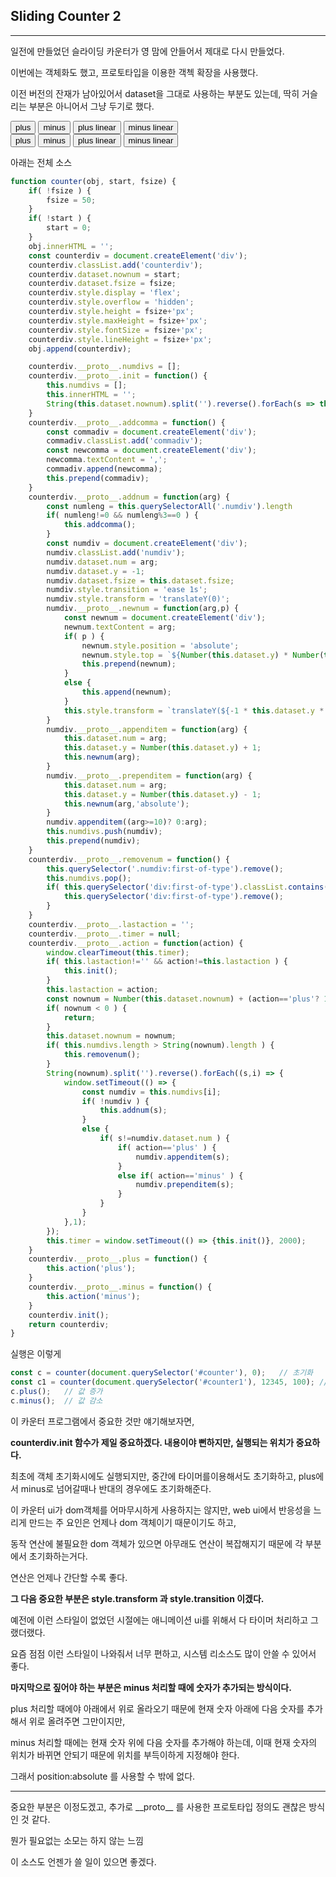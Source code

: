 ## Sliding Counter 2

---

일전에 만들었던 슬라이딩 카운터가 영 맘에 안들어서 제대로 다시 만들었다.

이번에는 객체화도 했고, 프로토타입을 이용한 객첵 확장을 사용했다.

이전 버전의 잔재가 남아있어서 dataset을 그대로 사용하는 부분도 있는데, 딱히 거슬리는 부분은 아니어서 그냥 두기로 했다.

<div id="counter"></div>
<input type="button" value="plus" onclick="window.clearInterval(window.aa); c.plus()">
<input type="button" value="minus" onclick="window.clearInterval(window.aa); c.minus()">
<input type="button" value="plus linear" onclick="window.clearInterval(window.aa); window.aa = window.setInterval(() => {c.plus()},500)">
<input type="button" value="minus linear" onclick="window.clearInterval(window.aa); window.aa = window.setInterval(() => {c.minus()},500)">

<div id="counter1"></div>
<input type="button" value="plus" onclick="window.clearInterval(window.bb); c1.plus()">
<input type="button" value="minus" onclick="window.clearInterval(window.bb); c1.minus()">
<input type="button" value="plus linear" onclick="window.clearInterval(window.bb); window.bb = window.setInterval(() => {c1.plus()},500)">
<input type="button" value="minus linear" onclick="window.clearInterval(window.bb); window.bb = window.setInterval(() => {c1.minus()},500)">

<script src="/scripts/counter2.js"></script>
<script src="/scripts/counter2_exec.js"></script>

아래는 전체 소스

```javascript
function counter(obj, start, fsize) {
    if( !fsize ) {
        fsize = 50;
    }
    if( !start ) {
        start = 0;
    }
    obj.innerHTML = '';
    const counterdiv = document.createElement('div');
    counterdiv.classList.add('counterdiv');
    counterdiv.dataset.nownum = start;
    counterdiv.dataset.fsize = fsize;
    counterdiv.style.display = 'flex';
    counterdiv.style.overflow = 'hidden';
    counterdiv.style.height = fsize+'px';
    counterdiv.style.maxHeight = fsize+'px';
    counterdiv.style.fontSize = fsize+'px';
    counterdiv.style.lineHeight = fsize+'px';
    obj.append(counterdiv);

    counterdiv.__proto__.numdivs = [];
    counterdiv.__proto__.init = function() {
        this.numdivs = [];
        this.innerHTML = '';
        String(this.dataset.nownum).split('').reverse().forEach(s => this.addnum(s));
    }
    counterdiv.__proto__.addcomma = function() {
        const commadiv = document.createElement('div');
        commadiv.classList.add('commadiv');
        const newcomma = document.createElement('div');
        newcomma.textContent = ',';
        commadiv.append(newcomma);
        this.prepend(commadiv);
    }
    counterdiv.__proto__.addnum = function(arg) {
        const numleng = this.querySelectorAll('.numdiv').length
        if( numleng!=0 && numleng%3==0 ) {
            this.addcomma();
        }
        const numdiv = document.createElement('div');
        numdiv.classList.add('numdiv');
        numdiv.dataset.num = arg;
        numdiv.dataset.y = -1;
        numdiv.dataset.fsize = this.dataset.fsize;
        numdiv.style.transition = 'ease 1s';
        numdiv.style.transform = 'translateY(0)';
        numdiv.__proto__.newnum = function(arg,p) {
            const newnum = document.createElement('div');
            newnum.textContent = arg;
            if( p ) {
                newnum.style.position = 'absolute';
                newnum.style.top = `${Number(this.dataset.y) * Number(this.dataset.fsize)}px`;
                this.prepend(newnum);
            }
            else {
                this.append(newnum);
            }
            this.style.transform = `translateY(${-1 * this.dataset.y * this.dataset.fsize}px)`;
        }
        numdiv.__proto__.appenditem = function(arg) {
            this.dataset.num = arg;
            this.dataset.y = Number(this.dataset.y) + 1;
            this.newnum(arg);
        }
        numdiv.__proto__.prependitem = function(arg) {
            this.dataset.num = arg;
            this.dataset.y = Number(this.dataset.y) - 1;
            this.newnum(arg,'absolute');
        }
        numdiv.appenditem((arg>=10)? 0:arg);
        this.numdivs.push(numdiv);
        this.prepend(numdiv);
    }
    counterdiv.__proto__.removenum = function() {
        this.querySelector('.numdiv:first-of-type').remove();
        this.numdivs.pop();
        if( this.querySelector('div:first-of-type').classList.contains('commadiv') ) {
            this.querySelector('div:first-of-type').remove();
        }
    }
    counterdiv.__proto__.lastaction = '';
    counterdiv.__proto__.timer = null;
    counterdiv.__proto__.action = function(action) {
        window.clearTimeout(this.timer);
        if( this.lastaction!='' && action!=this.lastaction ) {
            this.init();
        }
        this.lastaction = action;
        const nownum = Number(this.dataset.nownum) + (action=='plus'? 1:-1);
        if( nownum < 0 ) {
            return;
        }
        this.dataset.nownum = nownum;
        if( this.numdivs.length > String(nownum).length ) {
            this.removenum();
        }
        String(nownum).split('').reverse().forEach((s,i) => {
            window.setTimeout(() => {
                const numdiv = this.numdivs[i];
                if( !numdiv ) {
                    this.addnum(s);
                }
                else {
                    if( s!=numdiv.dataset.num ) {
                        if( action=='plus' ) {
                            numdiv.appenditem(s);
                        }
                        else if( action=='minus' ) {
                            numdiv.prependitem(s);
                        }
                    }
                }
            },1);
        });
        this.timer = window.setTimeout(() => {this.init()}, 2000);
    }
    counterdiv.__proto__.plus = function() {
        this.action('plus');
    }
    counterdiv.__proto__.minus = function() {
        this.action('minus');
    }
    counterdiv.init();
    return counterdiv;
}
```

실행은 이렇게

```javascript
const c = counter(document.querySelector('#counter'), 0);   // 초기화
const c1 = counter(document.querySelector('#counter1'), 12345, 100); // fsize를 100으로 초기화
c.plus();   // 값 증가
c.minus();  // 값 감소
```

이 카운터 프로그램에서 중요한 것만 얘기해보자면,

**counterdiv.init 함수가 제일 중요하겠다. 내용이야 뻔하지만, 실행되는 위치가 중요하다.**

최초에 객체 초기화시에도 실행되지만, 중간에 타이머를이용해서도 초기화하고, plus에서 minus로 넘어갈때나 반대의 경우에도 초기화해준다.

이 카운터 ui가 dom객체를 어마무시하게 사용하지는 않지만, web ui에서 반응성을 느리게 만드는 주 요인은 언제나 dom 객체이기 때문이기도 하고,

동작 연산에 불필요한 dom 객체가 있으면 아무래도 연산이 복잡해지기 때문에 각 부분에서 초기화하는거다.

연산은 언제나 간단할 수록 좋다.

**그 다음 중요한 부분은 style.transform 과 style.transition 이겠다.**

예전에 이런 스타일이 없었던 시절에는 애니메이션 ui를 위해서 다 타이머 처리하고 그랬더랬다.

요즘 점점 이런 스타일이 나와줘서 너무 편하고, 시스템 리소스도 많이 안쓸 수 있어서 좋다.

**마지막으로 짚어야 하는 부분은 minus 처리할 때에 숫자가 추가되는 방식이다.**

plus 처리할 때에야 아래에서 위로 올라오기 때문에 현재 숫자 아래에 다음 숫자를 추가해서 위로 올려주면 그만이지만,

minus 처리할 때에는 현재 숫자 위에 다음 숫자를 추가해야 하는데, 이때 현재 숫자의 위치가 바뀌면 안되기 때문에 위치를 부득이하게 지정해야 한다.

그래서 position:absolute 를 사용할 수 밖에 없다.

---

중요한 부분은 이정도겠고, 추가로 \_\_proto__ 를 사용한 프로토타입 정의도 괜찮은 방식인 것 같다.

뭔가 필요없는 소모는 하지 않는 느낌

이 소스도 언젠가 쓸 일이 있으면 좋겠다.
